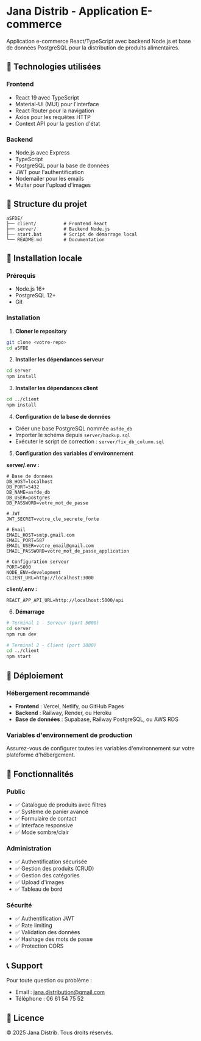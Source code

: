 # Jana Distrib - Application E-commerce

Application e-commerce React/TypeScript avec backend Node.js et base de données PostgreSQL pour la distribution de produits alimentaires.

## 🚀 Technologies utilisées

### Frontend
- React 19 avec TypeScript
- Material-UI (MUI) pour l'interface
- React Router pour la navigation
- Axios pour les requêtes HTTP
- Context API pour la gestion d'état

### Backend
- Node.js avec Express
- TypeScript
- PostgreSQL pour la base de données
- JWT pour l'authentification
- Nodemailer pour les emails
- Multer pour l'upload d'images

## 📁 Structure du projet

```
aSFDE/
├── client/          # Frontend React
├── server/          # Backend Node.js
├── start.bat        # Script de démarrage local
└── README.md        # Documentation
```

## 🔧 Installation locale

### Prérequis
- Node.js 16+
- PostgreSQL 12+
- Git

### Installation

1. **Cloner le repository**
```bash
git clone <votre-repo>
cd aSFDE
```

2. **Installer les dépendances serveur**
```bash
cd server
npm install
```

3. **Installer les dépendances client**
```bash
cd ../client
npm install
```

4. **Configuration de la base de données**
- Créer une base PostgreSQL nommée `asfde_db`
- Importer le schéma depuis `server/backup.sql`
- Exécuter le script de correction : `server/fix_db_column.sql`

5. **Configuration des variables d'environnement**

**server/.env :**
```env
# Base de données
DB_HOST=localhost
DB_PORT=5432
DB_NAME=asfde_db
DB_USER=postgres
DB_PASSWORD=votre_mot_de_passe

# JWT
JWT_SECRET=votre_cle_secrete_forte

# Email
EMAIL_HOST=smtp.gmail.com
EMAIL_PORT=587
EMAIL_USER=votre_email@gmail.com
EMAIL_PASSWORD=votre_mot_de_passe_application

# Configuration serveur
PORT=5000
NODE_ENV=development
CLIENT_URL=http://localhost:3000
```

**client/.env :**
```env
REACT_APP_API_URL=http://localhost:5000/api
```

6. **Démarrage**
```bash
# Terminal 1 - Serveur (port 5000)
cd server
npm run dev

# Terminal 2 - Client (port 3000)
cd ../client
npm start
```

## 🚀 Déploiement

### Hébergement recommandé
- **Frontend** : Vercel, Netlify, ou GitHub Pages
- **Backend** : Railway, Render, ou Heroku
- **Base de données** : Supabase, Railway PostgreSQL, ou AWS RDS

### Variables d'environnement de production
Assurez-vous de configurer toutes les variables d'environnement sur votre plateforme d'hébergement.

## 📝 Fonctionnalités

### Public
- ✅ Catalogue de produits avec filtres
- ✅ Système de panier avancé
- ✅ Formulaire de contact
- ✅ Interface responsive
- ✅ Mode sombre/clair

### Administration
- ✅ Authentification sécurisée
- ✅ Gestion des produits (CRUD)
- ✅ Gestion des catégories
- ✅ Upload d'images
- ✅ Tableau de bord

### Sécurité
- ✅ Authentification JWT
- ✅ Rate limiting
- ✅ Validation des données
- ✅ Hashage des mots de passe
- ✅ Protection CORS

## 📞 Support

Pour toute question ou problème :
- Email : jana.distribution@gmail.com
- Téléphone : 06 61 54 75 52

## 📄 Licence

© 2025 Jana Distrib. Tous droits réservés.